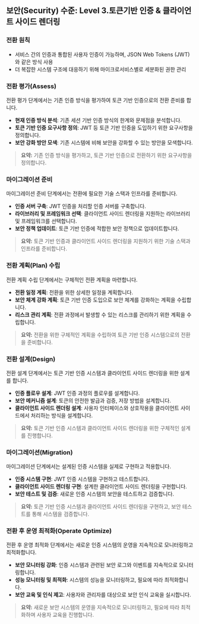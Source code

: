 ## 보안(Security) 수준: Level 3.토큰기반 인증 & 클라이언트 사이드 렌더링

### 전환 원칙
- 서비스 간의 인증과 통합된 사용자 인증이 가능하며, JSON Web Tokens (JWT)와 같은 방식 사용 
- 더 복잡한 시스템 구조에 대응하기 위해 마이크로서비스별로 세분화된 권한 관리

### 전환 평가(Assess)
전환 평가 단계에서는 기존 인증 방식을 평가하여 토큰 기반 인증으로의 전환 준비를 합니다.
- **현재 인증 방식 분석**: 기존 세션 기반 인증 방식의 한계와 문제점을 분석합니다.
- **토큰 기반 인증 요구사항 정의**: JWT 등 토큰 기반 인증을 도입하기 위한 요구사항을 정의합니다.
- **보안 강화 방안 모색**: 기존 시스템에 비해 보안을 강화할 수 있는 방안을 모색합니다.

> **요약:** 기존 인증 방식을 평가하고, 토큰 기반 인증으로 전환하기 위한 요구사항을 정의합니다.

### 마이그레이션 준비
마이그레이션 준비 단계에서는 전환에 필요한 기술 스택과 인프라를 준비합니다.
- **인증 서버 구축**: JWT 인증을 처리할 인증 서버를 구축합니다.
- **라이브러리 및 프레임워크 선택**: 클라이언트 사이드 렌더링을 지원하는 라이브러리 및 프레임워크를 선택합니다.
- **보안 정책 업데이트**: 토큰 기반 인증에 적합한 보안 정책으로 업데이트합니다.

> **요약:** 토큰 기반 인증과 클라이언트 사이드 렌더링을 지원하기 위한 기술 스택과 인프라를 준비합니다.

### 전환 계획(Plan) 수립
전환 계획 수립 단계에서는 구체적인 전환 계획을 마련합니다.
- **전환 일정 계획**: 전환을 위한 상세한 일정을 계획합니다.
- **보안 체계 강화 계획**: 토큰 기반 인증 도입으로 보안 체계를 강화하는 계획을 수립합니다.
- **리스크 관리 계획**: 전환 과정에서 발생할 수 있는 리스크를 관리하기 위한 계획을 수립합니다.

> **요약:** 전환을 위한 구체적인 계획을 수립하여 토큰 기반 인증 시스템으로의 전환을 준비합니다.

### 전환 설계(Design)
전환 설계 단계에서는 토큰 기반 인증 시스템과 클라이언트 사이드 렌더링을 위한 설계를 합니다.
- **인증 플로우 설계**: JWT 인증 과정의 플로우를 설계합니다.
- **보안 메커니즘 설계**: 토큰의 안전한 발급과 검증, 저장 방법을 설계합니다.
- **클라이언트 사이드 렌더링 설계**: 사용자 인터페이스와 상호작용을 클라이언트 사이드에서 처리하는 방식을 설계합니다.

> **요약:** 토큰 기반 인증 시스템과 클라이언트 사이드 렌더링을 위한 구체적인 설계를 진행합니다.

### 마이그레이션(Migration)
마이그레이션 단계에서는 설계된 인증 시스템을 실제로 구현하고 적용합니다.
- **인증 시스템 구현**: JWT 인증 시스템을 구현하고 테스트합니다.
- **클라이언트 사이드 렌더링 구현**: 설계한 클라이언트 사이드 렌더링을 구현합니다.
- **보안 테스트 및 검증**: 새로운 인증 시스템의 보안을 테스트하고 검증합니다.

> **요약:** 토큰 기반 인증 시스템과 클라이언트 사이드 렌더링을 구현하고, 보안 테스트를 통해 시스템을 검증합니다.

### 전환 후 운영 최적화(Operate Optimize)
전환 후 운영 최적화 단계에서는 새로운 인증 시스템의 운영을 지속적으로 모니터링하고 최적화합니다.
- **보안 모니터링 강화**: 인증 시스템과 관련된 보안 로그와 이벤트를 지속적으로 모니터링합니다.
- **성능 모니터링 및 최적화**: 시스템의 성능을 모니터링하고, 필요에 따라 최적화합니다.
- **보안 교육 및 인식 제고**: 사용자와 관리자를 대상으로 보안 인식 교육을 실시합니다.

> **요약:** 새로운 보안 시스템의 운영을 지속적으로 모니터링하고, 필요에 따라 최적화하며 사용자 교육을 진행합니다.
